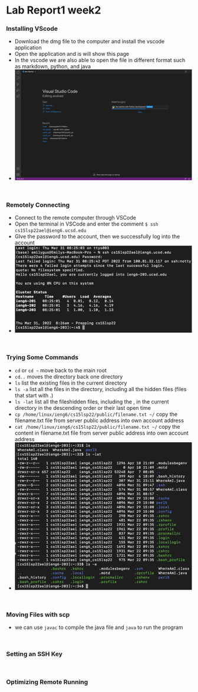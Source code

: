 # Lab Report1 week2

### Installing VScode
- Download the dmg file to the computer and install the vscode application
- Open the application and is will show this page
- In the vscode we are also able to open the file in different format such as markdown, python, and java
- <img src = "VSCode.png" alt = "drawing" width = 700/>
<br>

### Remotely Connecting
- Connect to the remote computer through VSCode
- Open the terminal in VSCode and enter the comment `$ ssh cs15lsp22ael@ieng6.ucsd.edu`
- GIve the password to the account, then we successfully log into the account
- <img src = "LogIntoRemote.png" alt = "drawing" width = 500/>
<br>

### Trying Some Commands
- `cd` or `cd ~` move back to the main root
- `cd..` moves the directory back one directory
- `ls` list the existing files in the current directory
- `ls -a` list all the files in the directory, including all the hidden files (files that start with .)
- `ls -lat` list all the fileshidden files, including the , in the current directory in the descending order or their last open time
- `cp /home/linux/ieng6/cs15lsp22/public/filename.txt ~/` copy the filename.txt file from server public address into own account address
- `cat /home/linux/ieng6/cs15lsp22/public/filename.txt ~/` copy the content in filename.txt file from server public address into own account address
- <img src = "SomeCommand.png" alt = "drawing" width = 500>
<br>

### Moving Files with scp
- we can use `javac` to compile the java file and `java` to run the program
<br>

### Setting an SSH Key
<br>

### Optimizing Remote Running
<br>
